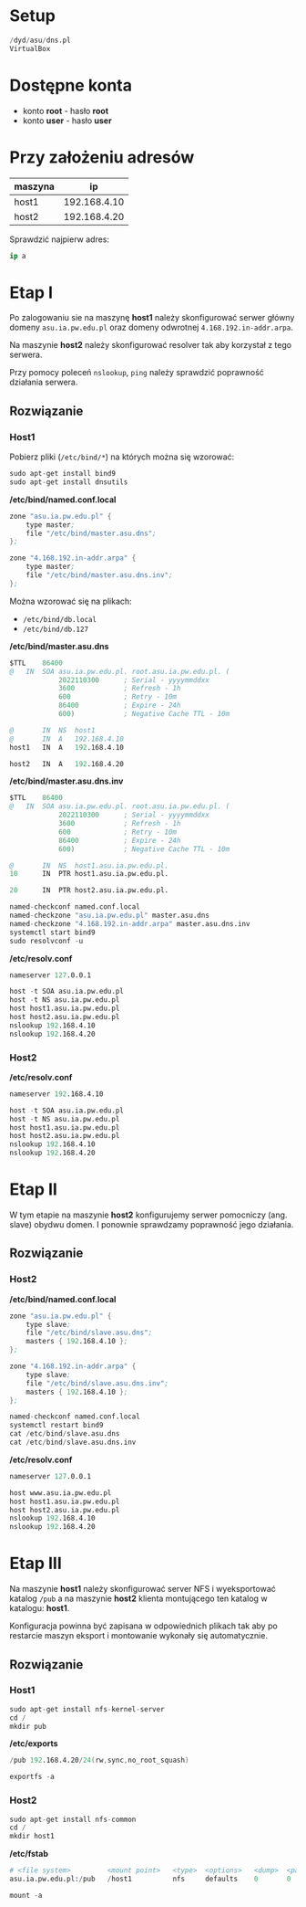 # Setup

```s
/dyd/asu/dns.pl
VirtualBox
```

# Dostępne konta

- konto **root** - hasło **root**
- konto **user** - hasło **user**

# Przy założeniu adresów

| maszyna | ip           |
|---------|--------------|
| host1   | 192.168.4.10 |
| host2   | 192.168.4.20 |

Sprawdzić najpierw adres:
```s
ip a
```

# Etap I

Po zalogowaniu sie na maszynę **host1** należy skonfigurować serwer główny domeny `asu.ia.pw.edu.pl` oraz domeny odwrotnej `4.168.192.in-addr.arpa`.

Na maszynie **host2** należy skonfigurować resolver tak aby korzystał z tego serwera.

Przy pomocy poleceń `nslookup`, `ping` należy sprawdzić poprawność działania serwera.

## Rozwiązanie

### Host1
Pobierz pliki (`/etc/bind/*`) na których można się wzorować:
```s
sudo apt-get install bind9
sudo apt-get install dnsutils
```

**/etc/bind/named.conf.local**
```s
zone "asu.ia.pw.edu.pl" {
    type master;
    file "/etc/bind/master.asu.dns";
};

zone "4.168.192.in-addr.arpa" {
    type master;
    file "/etc/bind/master.asu.dns.inv";
};
```

Można wzorować się na plikach:
- `/etc/bind/db.local`
- `/etc/bind/db.127`

**/etc/bind/master.asu.dns**
```s
$TTL    86400
@   IN  SOA asu.ia.pw.edu.pl. root.asu.ia.pw.edu.pl. (
            2022110300      ; Serial - yyyymmddxx
            3600            ; Refresh - 1h
            600             ; Retry - 10m
            86400           ; Expire - 24h
            600)            ; Negative Cache TTL - 10m

@       IN  NS  host1
@       IN  A   192.168.4.10
host1   IN  A   192.168.4.10

host2   IN  A   192.168.4.20
```

**/etc/bind/master.asu.dns.inv**
```s
$TTL    86400
@   IN  SOA asu.ia.pw.edu.pl. root.asu.ia.pw.edu.pl. (
            2022110300      ; Serial - yyyymmddxx
            3600            ; Refresh - 1h
            600             ; Retry - 10m
            86400           ; Expire - 24h
            600)            ; Negative Cache TTL - 10m

@       IN  NS  host1.asu.ia.pw.edu.pl.
10      IN  PTR host1.asu.ia.pw.edu.pl.

20      IN  PTR host2.asu.ia.pw.edu.pl.
```

```s
named-checkconf named.conf.local
named-checkzone "asu.ia.pw.edu.pl" master.asu.dns
named-checkzone "4.168.192.in-addr.arpa" master.asu.dns.inv
systemctl start bind9
sudo resolvconf -u
```

**/etc/resolv.conf**
```s
nameserver 127.0.0.1
```

```s
host -t SOA asu.ia.pw.edu.pl
host -t NS asu.ia.pw.edu.pl
host host1.asu.ia.pw.edu.pl
host host2.asu.ia.pw.edu.pl
nslookup 192.168.4.10
nslookup 192.168.4.20
```

### Host2

**/etc/resolv.conf**
```s
nameserver 192.168.4.10
```

```s
host -t SOA asu.ia.pw.edu.pl
host -t NS asu.ia.pw.edu.pl
host host1.asu.ia.pw.edu.pl
host host2.asu.ia.pw.edu.pl
nslookup 192.168.4.10
nslookup 192.168.4.20
```

# Etap II

W tym etapie na maszynie **host2** konfigurujemy serwer pomocniczy (ang. slave) obydwu domen. I ponownie sprawdzamy poprawność jego działania.

## Rozwiązanie

### Host2

**/etc/bind/named.conf.local**
```s
zone "asu.ia.pw.edu.pl" {
    type slave;
    file "/etc/bind/slave.asu.dns";
    masters { 192.168.4.10 };
};

zone "4.168.192.in-addr.arpa" {
    type slave;
    file "/etc/bind/slave.asu.dns.inv";
    masters { 192.168.4.10 };
};
```

```s
named-checkconf named.conf.local
systemctl restart bind9
cat /etc/bind/slave.asu.dns
cat /etc/bind/slave.asu.dns.inv
```


**/etc/resolv.conf**
```s
nameserver 127.0.0.1
```

```s
host www.asu.ia.pw.edu.pl
host host1.asu.ia.pw.edu.pl
host host2.asu.ia.pw.edu.pl
nslookup 192.168.4.10
nslookup 192.168.4.20
```

# Etap III

Na maszynie **host1** należy skonfigurować server NFS i wyeksportować katalog `/pub` a na maszynie **host2** klienta montującego ten katalog w katalogu: **host1**.

Konfiguracja powinna być zapisana w odpowiednich plikach tak aby po restarcie maszyn eksport i montowanie wykonały się automatycznie.

## Rozwiązanie

### Host1
```s
sudo apt-get install nfs-kernel-server
cd /
mkdir pub
```

**/etc/exports**
```s
/pub 192.168.4.20/24(rw,sync,no_root_squash)
```

```s
exportfs -a
```

### Host2
```s
sudo apt-get install nfs-common
cd /
mkdir host1
```

**/etc/fstab**
```s
# <file system>         <mount point>   <type>  <options>   <dump>  <pass>
asu.ia.pw.edu.pl:/pub   /host1          nfs     defaults    0       0
```

```s
mount -a
```
